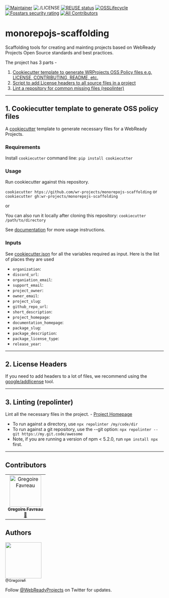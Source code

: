 [![Maintainer](https://img.shields.io/badge/Maintainer-WRProjects-7F187F)](https://github.com/wr-projects/)
![./LICENSE](https://img.shields.io/github/license/wr-projects/monorepojs-scaffolding)
[![REUSE status](https://api.reuse.software/badge/github.com/wr-projects/github-template)](https://api.reuse.software/info/github.com/wr-projects/monorepojs-scaffolding)
[![OSSLifecycle](https://img.shields.io/osslifecycle/wr-projects/github-template)](https://github.com/wr-projects/monorepojs-scaffolding/blob/main/OSSMETADATA)
[![Fosstars security rating](https://raw.githubusercontent.com/wr-projects/monorepojs-scaffolding/.github/assets/fosstars-report/fosstars-security-rating.svg)](https://github.com/wr-projects/monorepojs-scaffolding/blob/fosstars-report/fosstars_security_rating.md)<!-- ALL-CONTRIBUTORS-BADGE:START - Do not remove or modify this section -->
[![All Contributors](https://img.shields.io/badge/all_contributors-1-orange.svg?style=flat-square)](#contributors-)
<!-- ALL-CONTRIBUTORS-BADGE:END -->

# monorepojs-scaffolding

Scaffolding tools for creating and mainting projects based on WebReady Projects Open Source standards and best practices.

The project has 3 parts - 

1.  [Cookiecutter template to generate WRProjects OSS Policy files e.g. LICENSE, CONTRIBUTING, README, etc.]()
2.  [Script to add License headers to all source files in a project]()
3.  [Lint a repository for common missing files (repolinter)]()

---

## 1. Cookiecutter template to generate OSS policy files

A [cookiecutter](https://github.com/cookiecutter/cookiecutter) template to generate necessary files for a WebReady Projects.

### Requirements

Install `cookiecutter` command line: `pip install cookiecutter`

### Usage

Run cookiecutter against this repository.

`cookiecutter htps://github.com/wr-projects/monorepojs-scaffolding` or `cookiecutter gh:wr-projects/monorepojs-scaffolding`

or

You can also run it locally after cloning this repository:
`cookiecutter /path/to/directory`

See [documentation]() for more usage instructions.

### Inputs

See [cookiecutter.json](/cookiecutter.json) for all the variables required as input. Here is the list of places they are used
 - `organization`:
 - `discord_url`:
 - `organiation_email`:
 - `support_email`:
 - `project_owner`:
 - `owner_email`:
 - `project_slug`:
 - `github_repo_url`: 
 - `short_description`:
 - `project_homepage`:
 - `documentation_homepage`:
 - `package_slug`:
 - `package_description`:
 - `package_license_type`:
 - `release_year`:

---

## 2. License Headers

If you need to add headers to a lot of files, we recommend using the [google/addlicense](https://github.com/wr-projects/addlicense) tool.

---

## 3. Linting (repolinter)

Lint all the necessary files in the project. - [Project Homepage](https://github.com/todogroup/repolinter)

- To run against a directory, use `npx repolinter /my/code/dir`
- To run against a git repository, use the --git option: `npx repolinter --git https://my.git.code/awesome`
- Note, if you are running a version of npm < 5.2.0, run `npm install npx` first.

---

## Contributors
<!-- ALL-CONTRIBUTORS-LIST:START - Do not remove or modify this section -->
<!-- prettier-ignore-start -->
<!-- markdownlint-disable -->
<table>
  <tbody>
    <tr>
      <td align="center"><a href="https://www.facebook.com/profile.php?id=100009457709527"><img src="https://avatars.githubusercontent.com/u/16638358?v=4?s=100" width="100px;" alt="Gregoire Favreau"/><br /><sub><b>Gregoire Favreau</b></sub></a><br /><a href="#projectManagement-GregoireF" title="Project Management">📆</a></td>
    </tr>
  </tbody>
</table>

<!-- markdownlint-restore -->
<!-- prettier-ignore-end -->

<!-- ALL-CONTRIBUTORS-LIST:END -->

## Authors

[<img src="https://avatars.githubusercontent.com/u/16638358?v=4?size=115" width=115><br><sub>@GregoireF</sub>](https://github.com/GregoireF)

Follow [@WebReadyProjects](https://twitter.com/WebReadyCompany) on Twitter for updates.
